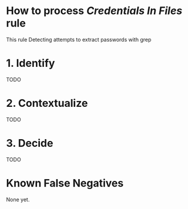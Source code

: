 # How to process *Credentials In Files* rule
This rule Detecting attempts to extract passwords with grep

# 1. Identify
TODO

# 2. Contextualize
TODO

# 3. Decide
TODO

# Known False Negatives
None yet.
